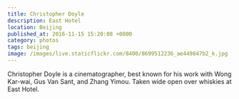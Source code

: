 ```yaml
---
title: Christopher Doyle
description: East Hotel
location: Beijing
published_at: 2016-11-15 15:20:08 +0800
category: photos
tags: beijing
image: /images/live.staticflickr.com/8400/8699512236_ae449847b2_k.jpg
---
```


Christopher Doyle is a cinematographer, best known for his work with Wong
Kar-wai, Gus Van Sant, and Zhang Yimou. Taken wide open over whiskies at East
Hotel.
